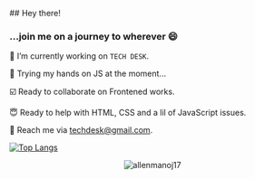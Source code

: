 <p align = "left">
## Hey there!

### ...join me on a journey to wherever 😄 

🔭 I’m currently working on `TECH DESK`. 

💬 Trying my hands on JS at the moment...

☑️ Ready to collaborate on Frontened works.

😇 Ready to help with HTML, CSS and a lil of JavaScript issues.

📧 Reach me via techdesk@gmail.com.

<p>

[![Top Langs](https://github-readme-stats.vercel.app/api/top-langs/?username=eimaam)](https://github.com/eimaam/github-readme-stats)
<p align="center"> <img src="https://komarev.com/ghpvc/?username=allen17mv" alt="allenmanoj17" /> </p>


